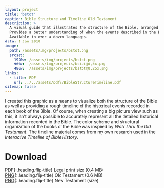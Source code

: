 ```yaml
---
layout: project
title: 'bstot'
caption: Bible Structure and Timeline Old Testament
description: >
  A visual guide that illustrates the structure of the Bible, arranged chronologically. 
  Provides a better understanding of when the events described in the Bible occurred in history. 
  Available in over a dozen languages.
date: 1 Jan 2010
image: 
  path: /assets/img/projects/bstot.png
  srcset: 
    1920w: /assets/img/projects/bstot.png
    960w:  /assets/img/projects/bstot@0,5x.png
    480w:  /assets/img/projects/bstot@0,25x.png
links:
  - title: PDF
    url: ../../assets/pdfs/BibleStructureTimeline.pdf
sitemap: false
---
```


I created this graphic as a means to visualize both the structure of the Bible as well as providing a rough timeline of the historical events recorded in each book of the Bible. Of course, when creating a big picture view such as this, it isn’t always possible to accurately represent all the detailed historical information recorded in the Bible. The color scheme and structural organization of the books of the Bible was inspired by *Walk Thru the Old Testament*. The timeline material comes from my own research used in the *Interactive Timeline of Bible History*.

# Download
[PDF](../assets/pdfs/BibleStructureTimeline.pdf){:.heading.flip-title} <span class="icon-file-pdf"></span> Legal print size (0.4 MB)  
[PNG](../assets/img/projects/bstot.png){:.heading.flip-title} <span class="icon-file-picture"></span> Old Testament (0.6 MB)  
[PNG](../assets/img/projects/bstnt.png){:.heading.flip-title} <span class="icon-file-picture"></span> New Testament (size)

<!--author-->
